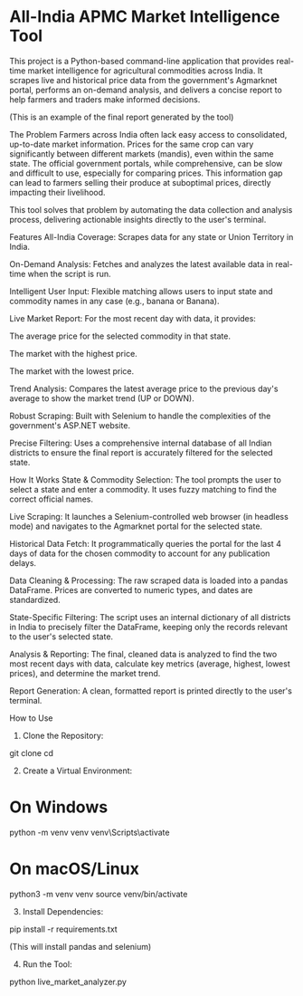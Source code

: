 # **All-India APMC Market Intelligence Tool**

This project is a Python-based command-line application that provides real-time market intelligence for agricultural commodities across India. It scrapes live and historical price data from the government's Agmarknet portal, performs an on-demand analysis, and delivers a concise report to help farmers and traders make informed decisions.

(This is an example of the final report generated by the tool)

The Problem
Farmers across India often lack easy access to consolidated, up-to-date market information. Prices for the same crop can vary significantly between different markets (mandis), even within the same state. The official government portals, while comprehensive, can be slow and difficult to use, especially for comparing prices. This information gap can lead to farmers selling their produce at suboptimal prices, directly impacting their livelihood.

This tool solves that problem by automating the data collection and analysis process, delivering actionable insights directly to the user's terminal.

Features
All-India Coverage: Scrapes data for any state or Union Territory in India.

On-Demand Analysis: Fetches and analyzes the latest available data in real-time when the script is run.

Intelligent User Input: Flexible matching allows users to input state and commodity names in any case (e.g., banana or Banana).

Live Market Report: For the most recent day with data, it provides:

The average price for the selected commodity in that state.

The market with the highest price.

The market with the lowest price.

Trend Analysis: Compares the latest average price to the previous day's average to show the market trend (UP or DOWN).

Robust Scraping: Built with Selenium to handle the complexities of the government's ASP.NET website.

Precise Filtering: Uses a comprehensive internal database of all Indian districts to ensure the final report is accurately filtered for the selected state.

How It Works
State & Commodity Selection: The tool prompts the user to select a state and enter a commodity. It uses fuzzy matching to find the correct official names.

Live Scraping: It launches a Selenium-controlled web browser (in headless mode) and navigates to the Agmarknet portal for the selected state.

Historical Data Fetch: It programmatically queries the portal for the last 4 days of data for the chosen commodity to account for any publication delays.

Data Cleaning & Processing: The raw scraped data is loaded into a pandas DataFrame. Prices are converted to numeric types, and dates are standardized.

State-Specific Filtering: The script uses an internal dictionary of all districts in India to precisely filter the DataFrame, keeping only the records relevant to the user's selected state.

Analysis & Reporting: The final, cleaned data is analyzed to find the two most recent days with data, calculate key metrics (average, highest, lowest prices), and determine the market trend.

Report Generation: A clean, formatted report is printed directly to the user's terminal.

How to Use
1. Clone the Repository:

git clone <your-repository-url>
cd <your-repository-name>

2. Create a Virtual Environment:

# On Windows
python -m venv venv
venv\Scripts\activate

# On macOS/Linux
python3 -m venv venv
source venv/bin/activate

3. Install Dependencies:

pip install -r requirements.txt

(This will install pandas and selenium)

4. Run the Tool:

python live_market_analyzer.py
